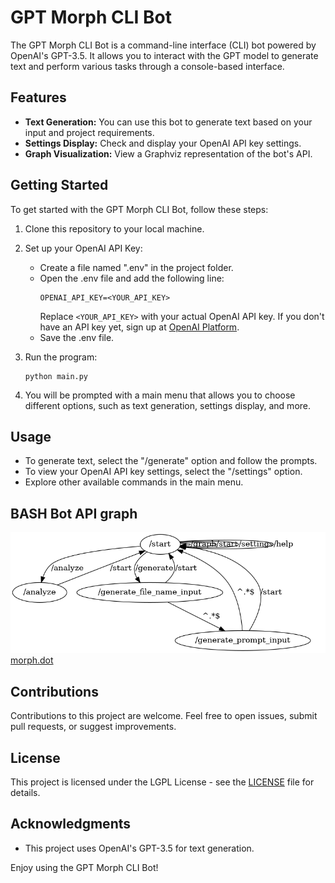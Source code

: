 # GPT Morph CLI Bot

The GPT Morph CLI Bot is a command-line interface (CLI) bot powered by OpenAI's GPT-3.5. It allows you to interact with the GPT model to generate text and perform various tasks through a console-based interface.

## Features

- **Text Generation:** You can use this bot to generate text based on your input and project requirements.
- **Settings Display:** Check and display your OpenAI API key settings.
- **Graph Visualization:** View a Graphviz representation of the bot's API.

## Getting Started

To get started with the GPT Morph CLI Bot, follow these steps:

1. Clone this repository to your local machine.

2. Set up your OpenAI API Key:
   - Create a file named ".env" in the project folder.
   - Open the .env file and add the following line:
     ```
     OPENAI_API_KEY=<YOUR_API_KEY>
     ```
     Replace `<YOUR_API_KEY>` with your actual OpenAI API key.
     If you don't have an API key yet, sign up at [OpenAI Platform](https://platform.openai.com/signup).
   - Save the .env file.

3. Run the program:
    ```shell
    python main.py
    ```

4. You will be prompted with a main menu that allows you to choose different options, such as text generation, settings display, and more.

## Usage

- To generate text, select the "/generate" option and follow the prompts.
- To view your OpenAI API key settings, select the "/settings" option.
- Explore other available commands in the main menu.

## BASH Bot API graph
![GPT Morph CLI Bot API graph](./flows/morph.png)
[morph.dot](./flows/morph.dot)

## Contributions

Contributions to this project are welcome. Feel free to open issues, submit pull requests, or suggest improvements.

## License

This project is licensed under the LGPL License - see the [LICENSE](LICENSE) file for details.

## Acknowledgments

- This project uses OpenAI's GPT-3.5 for text generation.

Enjoy using the GPT Morph CLI Bot!
